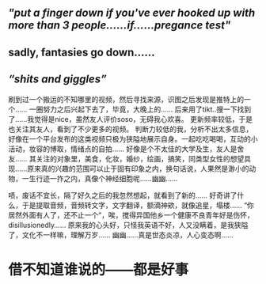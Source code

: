 *"put a finger down if you've ever hooked up with more than 3 people……if……pregance test"*
---
sadly, fantasies go down……
---
*“shits and giggles”*
---
刷到过一个搬运的不知哪里的视频，然后寻找来源，识图之后发现是推特上的一个……
一圈努力之后兴起下去了，毕竟，大晚上的……
后来用了tikt..搜一下找到了……我觉得是nice，虽然友人评价soso，无碍我心欢喜。
更新频率较低，于是也关注其友人，看到了不少更多的视频。
判断力较低的我，分析不出太多信息，好像在一个平台发布的这类视频只极为狭隘地展示自身。一起吃吃喝喝，互动的小活动，妆容的博取，情绪点的自拍……
好像是个不太佳的大学及生，友人是舍友……
其关注的对象里，美食，化妆，婚纱，绘画，搞笑，同类型女性的想望具现……原来真的兴趣的范围可以止于固有印象之内，换句话说，人果然是渺小的动物，一生行迹一拃之内，真像个神经细胞呢……幽幽……

啧，废话不宜长，隔了好久之后的我忽然想起，就看到了新的……
好奇讲了什么，于是提取音频，音频转文字，文字翻译，额滴神欸，就像追星，塌楼……
“你居然外面有人了，还不止一个”，唉，搅得异国他乡一个健康不良青年好是伤怀，disillusionedly……
原来我的心头好，只怪我英语不好，人又没瞒着，是我狭隘了，文化不一样嘛，理解万岁……
幽幽……真是世态炎凉，人心变态啊……
# 借不知道谁说的——**都是好事**
